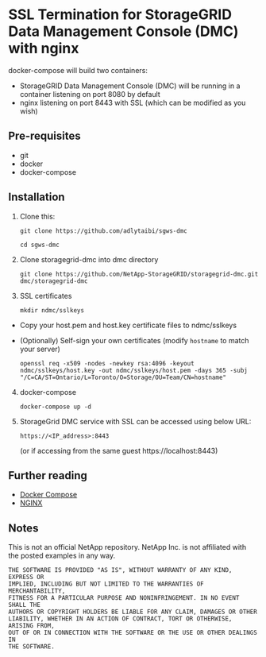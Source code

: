 # SSL Termination for StorageGRID Data Management Console (DMC) with nginx

docker-compose will build two containers:

* StorageGRID Data Management Console (DMC) will be running in a container listening on port 8080 by default
* nginx listening on port 8443 with SSL (which can be modified as you wish)

## Pre-requisites

* git
* docker
* docker-compose

## Installation

1. Clone this:

    ```
    git clone https://github.com/adlytaibi/sgws-dmc
    ```

    ```
    cd sgws-dmc
    ```

2. Clone storagegrid-dmc into dmc directory

    ```
    git clone https://github.com/NetApp-StorageGRID/storagegrid-dmc.git dmc/storagegrid-dmc
    ```

3. SSL certificates

    ```
    mkdir ndmc/sslkeys
    ```

* Copy your host.pem and host.key certificate files to ndmc/sslkeys

* (Optionally) Self-sign your own certificates (modify `hostname` to match your server)

    ```
    openssl req -x509 -nodes -newkey rsa:4096 -keyout ndmc/sslkeys/host.key -out ndmc/sslkeys/host.pem -days 365 -subj "/C=CA/ST=Ontario/L=Toronto/O=Storage/OU=Team/CN=hostname"
    ```

4. docker-compose

    ```
    docker-compose up -d
    ```

5. StorageGrid DMC service with SSL can be accessed using below URL:

    ```
    https://<IP_address>:8443
    ```
	(or if accessing from the same guest https://localhost:8443)

## Further reading
* [Docker Compose](https://docs.docker.com/compose/)
* [NGINX](https://www.nginx.com/)

## Notes
This is not an official NetApp repository. NetApp Inc. is not affiliated with the posted examples in any way.

```
THE SOFTWARE IS PROVIDED "AS IS", WITHOUT WARRANTY OF ANY KIND, EXPRESS OR
IMPLIED, INCLUDING BUT NOT LIMITED TO THE WARRANTIES OF MERCHANTABILITY,
FITNESS FOR A PARTICULAR PURPOSE AND NONINFRINGEMENT. IN NO EVENT SHALL THE
AUTHORS OR COPYRIGHT HOLDERS BE LIABLE FOR ANY CLAIM, DAMAGES OR OTHER
LIABILITY, WHETHER IN AN ACTION OF CONTRACT, TORT OR OTHERWISE, ARISING FROM,
OUT OF OR IN CONNECTION WITH THE SOFTWARE OR THE USE OR OTHER DEALINGS IN
THE SOFTWARE.
```
